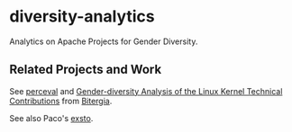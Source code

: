 # diversity-analytics
Analytics on Apache Projects for Gender Diversity.

## Related Projects and Work

See [perceval](https://github.com/grimoirelab/perceval) and [Gender-diversity Analysis of the Linux Kernel Technical Contributions](https://blog.bitergia.com/2016/10/11/gender-diversity-analysis-of-the-linux-kernel-technical-contributions/) from [Bitergia](https://www.bitergia.com/).

See also Paco's [exsto](https://github.com/ceteri/exsto).
